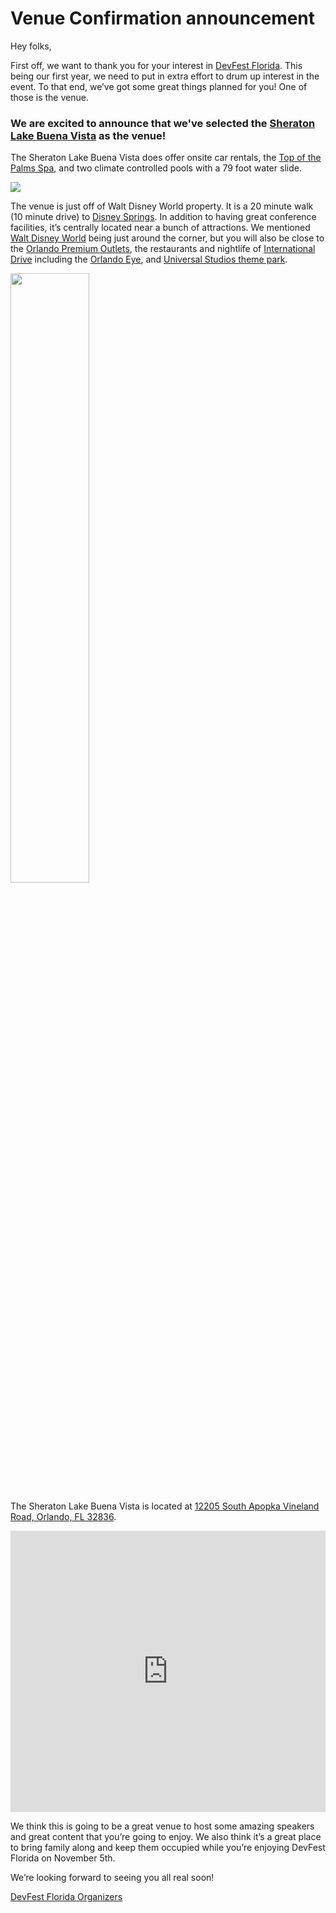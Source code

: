 # **Venue Confirmation announcement**

Hey folks,

First off, we want to thank you for your interest in [DevFest Florida](https://devfestflorida.org). This being our first year, we need to
put in extra effort to drum up interest in the event. To that end, we’ve got some great things planned for you! One of those is the venue.

### We are excited to announce that we've selected the [**Sheraton Lake Buena Vista**](http://www.sheratonlakebuenavistaresort.com/) as the venue! 

The Sheraton Lake Buena Vista does offer onsite car rentals, the 
[Top of the Palms Spa](http://www.sheratonlakebuenavistaresort.com/top-palms-spa), and two climate controlled pools with a 79 foot 
water slide.

<img src="/images/posts/sheraton-pool-at-night.jpg"/>

The venue is just off of Walt Disney World property. It is a 20 minute walk (10 minute drive) to 
[Disney Springs](http://www.disneysprings.com/). In addition to having great conference facilities, it’s centrally located near a bunch of
attractions. We mentioned [Walt Disney World](https://disneyworld.disney.go.com/) being just around the corner, but you will also be close
to the [Orlando Premium Outlets](http://www.premiumoutlets.com/outlet/orlando-vineland), the restaurants and nightlife of 
[International Drive](http://www.internationaldriveorlando.com/) including the [Orlando Eye](https://www.officialorlandoeye.com/), and
[Universal Studios theme park](https://www.universalorlando.com/Theme-Parks/World-Class-Theme-Parks.aspx).

<img src="/images/posts/disney-world-resort-hotel-sheraton-lake-buena-vista.jpg" style="width: 50%"/>

The Sheraton Lake Buena Vista is located at
[12205 South Apopka Vineland Road, Orlando, FL 32836](https://www.google.com/maps/place/12205+S+Apopka+Vineland+Rd,+Orlando,+FL+32836/@28.3872256,-81.5068749,18z/data=!4m13!1m7!3m6!1s0x88dd801824f37a61:0x992f3498b2c0bd7e!2s12205+S+Apopka+Vineland+Rd,+Orlando,+FL+32836!3b1!8m2!3d28.3868646!4d-81.5050993!3m4!1s0x88dd801824f37a61:0x992f3498b2c0bd7e!8m2!3d28.3868646!4d-81.5050993). 

<iframe src="https://www.google.com/maps/embed?pb=!1m14!1m8!1m3!1d1755.0304981932406!2d-81.5068749!3d28.3872256!3m2!1i1024!2i768!4f13.1!3m3!1m2!1s0x0%3A0xb9939bd4da04186e!2sSheraton+Lake+Buena+Vista+Resort!5e0!3m2!1sen!2sus!4v1472863437027" width="600" height="450" frameborder="0" style="border:0;width:100%" allowfullscreen></iframe>

We think this is going to be a great venue to host some amazing speakers and great content that you’re going to enjoy. We also think it’s
a great place to bring family along and keep them occupied while you’re enjoying DevFest Florida on November 5th.

We’re looking forward to seeing you all real soon!

[DevFest Florida Organizers](mailto:organizers@devfestflorida.org)
